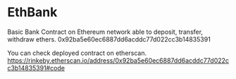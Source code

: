# EthBank
Basic Bank Contract on Ethereum network able to deposit, transfer, withdraw ethers.
0x92ba5e60ec6887dd6acddc77d022cc3b14835391

You can check deployed contract on etherscan.
https://rinkeby.etherscan.io/address/0x92ba5e60ec6887dd6acddc77d022cc3b14835391#code
